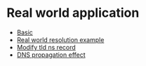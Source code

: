 # Real world application

- [Basic](./0-basic-gandi-dns.md)
- [Real world resolution example](./1-real-world-resolution-example.md)
- [Modify tld ns record](./2-modify-tld-ns-record.md)
- [DNS propagation effect](./3-dns-propagation-effect.md)